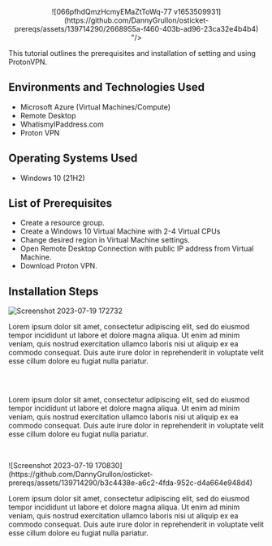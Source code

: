 <p align="center">
![066pfhdQmzHcmyEMaZtToWq-77 v1653509931](https://github.com/DannyGrullon/osticket-prereqs/assets/139714290/2668955a-f460-403b-ad96-23ca32e4b4b4)
 "/>
</p>
This tutorial outlines the prerequisites and installation of setting and using ProtonVPN.<br />

<h2>Environments and Technologies Used</h2>

- Microsoft Azure (Virtual Machines/Compute)
- Remote Desktop
- WhatismyIPaddress.com
- Proton VPN

<h2>Operating Systems Used </h2>

- Windows 10</b> (21H2)

<h2>List of Prerequisites</h2>

- Create a resource group.
- Create a Windows 10 Virtual Machine with 2-4 Virtual CPUs
- Change desired region in Virtual Machine settings.
- Open Remote Desktop Connection with public IP address from Virtual Machine.
- Download Proton VPN.


<h2>Installation Steps</h2>

![Screenshot 2023-07-19 172732](https://github.com/DannyGrullon/osticket-prereqs/assets/139714290/ad295341-e367-45e3-b887-95ce3679f60e)
</p>
<p>
Lorem ipsum dolor sit amet, consectetur adipiscing elit, sed do eiusmod tempor incididunt ut labore et dolore magna aliqua. Ut enim ad minim veniam, quis nostrud exercitation ullamco laboris nisi ut aliquip ex ea commodo consequat. Duis aute irure dolor in reprehenderit in voluptate velit esse cillum dolore eu fugiat nulla pariatur.
</p>
<br />

<p>
<img ![Screenshot 2023-07-19 172732](https://github.com/DannyGrullon/osticket-prereqs/assets/139714290/13255a76-d276-4d3a-812d-c6e1ff2bba3c)
</p>
<p>
Lorem ipsum dolor sit amet, consectetur adipiscing elit, sed do eiusmod tempor incididunt ut labore et dolore magna aliqua. Ut enim ad minim veniam, quis nostrud exercitation ullamco laboris nisi ut aliquip ex ea commodo consequat. Duis aute irure dolor in reprehenderit in voluptate velit esse cillum dolore eu fugiat nulla pariatur.
</p>
<br />

<p>
![Screenshot 2023-07-19 170830](https://github.com/DannyGrullon/osticket-prereqs/assets/139714290/b3c4438e-a6c2-4fda-952c-d4a664e948d4)
</p>
<p>
Lorem ipsum dolor sit amet, consectetur adipiscing elit, sed do eiusmod tempor incididunt ut labore et dolore magna aliqua. Ut enim ad minim veniam, quis nostrud exercitation ullamco laboris nisi ut aliquip ex ea commodo consequat. Duis aute irure dolor in reprehenderit in voluptate velit esse cillum dolore eu fugiat nulla pariatur.
</p>
<br />
